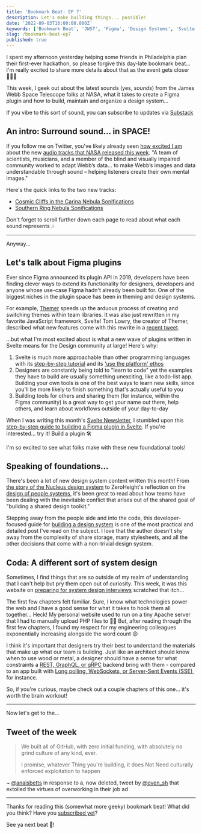```yaml
---
title: 'Bookmark Beat: EP 7'
description: Let's make building things... possible!
date: '2022-09-03T16:00:00.000Z'
keywords: ['Bookmark Beat', 'JWST', 'Figma', 'Design Systems', 'Svelte']
slug: /bookmark-beat-ep7
published: true
---
```


I spent my afternoon yesterday helping some friends in Philadelphia plan their first-ever hackathon, so please forgive this day-late bookmark beat... I'm really excited to share more details about that as the event gets closer 🧑🏽‍💻

This week, I geek out about the latest sounds (yes, *sounds*) from the James Webb Space Telescope folks at NASA, what it takes to create a Figma plugin and how to build, maintain and organize a design system...

If you vibe to this sort of sound, you can subscribe to updates via [Substack](https://bookmarkbeat.substack.com/?showWelcome=true)

## An intro: Surround sound... in SPACE!

If you follow me on Twitter, you've likely already seen [how excited I am](https://twitter.com/Dreamin_Dani/status/1564986003407998977) about the new [audio tracks that NASA released this week](https://webbtelescope.org/contents/news-releases/2022/news-2022-040.html). "A team of scientists, musicians, and a member of the blind and visually impaired community worked to adapt Webb’s data... to make Webb’s images and data understandable through sound – helping listeners create their own mental images."

Here's the quick links to the two new tracks:
- [Cosmic Cliffs in the Carina Nebula Sonifications](https://webbtelescope.org/contents/media/videos/2022/040/01GA9363QVSRFMTE0FYKHREHCG)
- [Southern Ring Nebula Sonifications](https://webbtelescope.org/contents/media/videos/2022/040/01GA95N5KXVVMB7DTNE68QCQR4)

Don't forget to scroll further down each page to read about what each sound represents 🎶

---

Anyway...

## Let's talk about Figma plugins

Ever since Figma announced its plugin API in 2019, developers have been finding clever ways to extend its functionality for designers, developers and anyone whose use-case Figma hadn't already been built for. One of the biggest niches in the plugin space has been in theming and design systems.

For example, [Themer](https://www.figma.com/community/plugin/731176732337510831/Themer) speeds up the arduous process of creating and switching themes within team libraries. It was also just rewritten in my favorite JavaScript framework, Svelte! Tom Lowry, the creator of Themer, described what new features come with this rewrite in a [recent tweet](https://twitter.com/negativespaceca/status/1565941169942630400).

...but what I'm most excited about is what a new wave of plugins written in Svelte means for the Design community at large! Here's why:
1. Svelte is much more approachable than other programming languages with its [step-by-step tutorial](https://svelte.dev/tutorial/basics) and its [\'use the platform\' ethos](https://developer.mozilla.org/en-US/docs/Learn/Tools_and_testing/Client-side_JavaScript_frameworks/Svelte_getting_started#svelte_a_new_approach_to_building_rich_user_interfaces)
2. Designers are constantly being told to "learn to code" yet the examples they have to build are usually something unexciting, like a todo-list app. Building your own tools is one of the best ways to learn new skills, since you'll be more likely to finish something that's actually useful to you
3. Building tools for others and sharing them (for instance, within the Figma community) is a great way to get your name out there, help others, and learn about workflows outside of your day-to-day

When I was writing this month's [Svelte Newsletter](https://svelte.substack.com/), I stumbled upon this [step-by-step guide to building a Figma plugin in Svelte](https://www.lekoarts.de/javascript/creating-a-figma-plugin-with-svelte). If you're interested... try it! Build a plugin 🛠️

I'm so excited to see what folks make with these new foundational tools!

## Speaking of foundations...

There's been a lot of new design system content written this month! From [the story of the Nucleus design system](https://blog.nucleus.design/once-upon-a-time-nucleus/) to ZeroHeight's reflection on the [design of people systems](https://learninghub.zeroheight.com/hc/en-us/articles/8461756153499-Design-of-people-systems), it's been great to read about how teams have been dealing with the inevitable conflict that arises out of the shared goal of "building a shared design toolkit."

Stepping away from the people side and into the code, this developer-focused guide for [building a design system](https://www.tonympdx.com/blog/post/building-a-design-system-1-setup/) is one of the most practical and detailed post I've read on the subject. I love that the author doesn't shy away from the complexity of share storage, many stylesheets, and all the other decisions that come with a non-trivial design system.

## Coda: A different sort of system design

Sometimes, I find things that are so outside of my realm of understanding that I can't help but pry them open out of curiosity. This week, it was this website on [preparing for system design interviews](https://www.karanpratapsingh.com/courses/system-design) scratched that itch...

The first few chapters felt familiar. Sure, I know what technologies power the web and I have a good sense for what it takes to hook them all together... Heck! My personal website used to run on a tiny Apache server that I had to manually upload PHP files to 👴🏼 But, after reading through the first few chapters, I found my respect for my engineering colleagues exponentially increasing alongside the word count 😉

I think it's important that designers try their best to understand the materials that make up what our team is building. Just like an architect should know when to use wood or metal, a designer should have a sense for what constraints a [REST, GraphQL, or gRPC](https://www.karanpratapsingh.com/courses/system-design/rest-graphql-grpc) backend bring with them - compared to an app built with [Long polling, WebSockets, or Server-Sent Events (SSE)](https://www.karanpratapsingh.com/courses/system-design/long-polling-websockets-server-sent-events), for instance.

So, if you're curious, maybe check out a couple chapters of this one... it's worth the brain workout!

---

Now let's get to the...

## Tweet of the week

> We built all of GitHub, with zero initial funding, with absolutely no grind culture of any kind, ever.
>
> I promise, whatever Thing you're building, it does Not Need culturally enforced exploitation to happen

~ [@anaisbetts](https://twitter.com/anaisbetts/status/1562477553314861058) in response to a, now deleted, tweet by [@oven_sh](https://twitter.com/oven_sh/) that extolled the virtues of overworking in their job ad

---

Thanks for reading this (somewhat more geeky) bookmark beat! What did you think? Have you [subscribed yet](https://bookmarkbeat.substack.com/?showWelcome=true)?

See ya next beat 🥁!